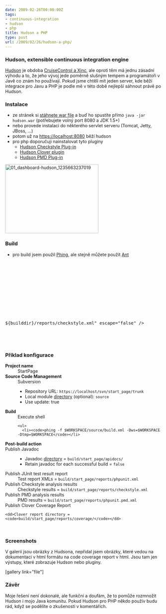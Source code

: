 ```yaml
---
date: 2009-02-26T00:00:00Z
tags:
- continuous-integration
- hudson
- php
title: Hudson a PHP
type: post
url: /2009/02/26/hudson-a-php/
---
```


<h3>Hudson, extensible continuous integration engine</h3>
<a href="https://hudson.dev.java.net/">Hudson</a> je obdoba <a href="https://blog.prskavec.net/category/continuous-integration/">CruiseControl a Xinc</a>, ale oproti těm má jednu zásadní výhodu a to, že jeho vývoj jede poměrně slušným tempem a programátoři v Javě co znám ho používají. Pokud jsme chtěli mít jeden server, kde běží integrace pro Javu a PHP je podle mě v této době nejlepší sáhnout právě po Hudson.
<h3>Instalace</h3>
<ul>
	<li>ze stránek si <a href="https://hudson.gotdns.com/latest/hudson.war">stáhnete war file</a> a buď ho spustíte přímo <code>java -jar hudson.war</code> (potřebujete volný port 8080 a JDK 1.5+)</li>
	<li>nebo provede instalaci do některého servlet serveru (Tomcat, Jetty, JBoss, ...)</li>
	<li>potom už na <a href="https://localhost:8080">https://localhost:8080</a> běží hudson</li>
	<li>pro php doporučuji nainstalovat tyto pluginy
<ul>
	<li><a href="https://hudson.gotdns.com/wiki/display/HUDSON/Checkstyle+Plugin">Hudson Checkstyle Plug-in</a></li>
	<li><a href="https://wiki.hudson-ci.org/display/HUDSON/Clover+Plugin">Hudson Clover plugin</a></li>
	<li><a href="https://wiki.hudson-ci.org/display/HUDSON/PMD+Plugin">Hudson PMD Plug-in</a></li>
</ul>
</li>
</ul>
<a href="https://blog.prskavec.net/wp-content/uploads/2009/02/01_dashboard-hudson_1235663237019.png"><img class="aligncenter size-medium wp-image-370" src="https://blog.prskavec.net/wp-content/uploads/2009/02/01_dashboard-hudson_1235663237019-300x222.png" alt="01_dashboard-hudson_1235663237019" width="300" height="222" /></a>
<h3>Build</h3>
<ul>
	<li>pro build jsem použil <a href="https://phing.info">Phing</a>, ale stejně můžete použít <a href="https://ant.apache.org">Ant</a></li>
</ul>
<pre>

<!-- $Id: build.xml 102 2009-02-26 14:39:10Z abtris $ -->






<!-- Main Target -->


<!-- Create dirs -->



<!-- PHP API Documentation -->






<!-- PHP CodeSniffer -->
 ${builddir}/reports/checkstyle.xml" escape="false" /&gt;

<!-- PHPUnit -->



</pre>

<h3>Příklad konfigurace</h3>
<dl>
	<dt><strong>Project name</strong></dt>
       <dd>StartPage</dd>
	<dt><strong>Source Code Management</strong></dt>
<dd>Subversion
<ul>
    <li>Repository URL: <code>https://localhost/svn/start_page/trunk</code></li>
    <li>Local module <a href="https://www.directorydomain.org/">directory</a> (optional): <code>source</code></li>
    <li>Use update: true</li>
</ul>
</dd>
<dt><strong>Build</strong></dt>
<dd>Execute shell

    <ul>
      <li><code>phing -f $WORKSPACE/source/build.xml -Dws=$WORKSPACE -Dtmp=$WORKSPACE</code></li>
</ul>
</dd>

<dt><strong>Post-build action</strong></dt>

<dt>Publish Javadoc</dt>
<dd>
    <ul>
      <li>Javadoc <a href="https://www.directorydomain.org/">directory</a> = <code>build/start_page/apidocs/</code></li>
     <li>Retain javadoc for each successful build = <code>false</code></li>
   </ul>
</dd>
<dt>Publish JUnit test result report</dt>
<dd>Test report XMLs = <code>build/start_page/reports/phpunit.xml</code></dd>

<dt>Publish Checkstyle analysis results</dt>
<dd>Checkstyle results = <code>build/start_page/reports/checkstyle.xml</code></dd>

<dt>Publish PMD analysis results</dt>


<dd>PMD results = <code>build/start_page/reports/phpunit.pmd.xml</code></dd>

<dt>Publish Clover Coverage Report</dt>

    <dd>Clover report directory = <code>build/start_page/reports/coverage/</code></dd>

</dl>
<br />
<h3>Screenshots</h3>
V galerii jsou obrázky z Hudsona, nepřidal jsem obrázky, které vedou na dokumentaci v html formátu na code coverage report v html. Jsou tam jen výstupy, které zobrazuje Hudson nebo pluginy.

[gallery link="file"]

<h3>Závěr</h3>
Moje řešení není dokonalé, ale funkční a doufám, že to pomůže rozmnožit Hudson i mojo Java komunitu. Pokud Hudson pro PHP někdo použív budu rád, když se podělíte o zkušenosti v komentářích.

